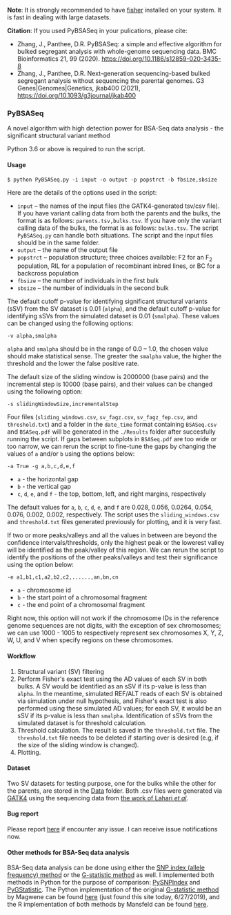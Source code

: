 **Note**: 
It is strongly recommended to have [fisher](https://github.com/brentp/fishers_exact_test) installed on your system. It is fast in dealing with large datasets.

**Citation**:
If you used PyBSASeq in your pulications, please cite:
- Zhang, J., Panthee, D.R. PyBSASeq: a simple and effective algorithm for bulked segregant analysis with whole-genome sequencing data. BMC Bioinformatics 21, 99 (2020). https://doi.org/10.1186/s12859-020-3435-8
- Zhang, J., Panthee, D.R. Next-generation sequencing-based bulked segregant analysis without sequencing the parental genomes. G3 Genes|Genomes|Genetics, jkab400 (2021), https://doi.org/10.1093/g3journal/jkab400


### PyBSASeq
A novel algorithm with high detection power for BSA-Seq data analysis - the significant structural variant method

Python 3.6 or above is required to run the script.

#### Usage

`$ python PyBSASeq.py -i input -o output -p popstrct -b fbsize,sbsize`

Here are the details of the options used in the script:
- `input` – the names of the input files (the GATK4-generated tsv/csv file). If you have variant calling data from both the parents and the bulks, the format is as follows: `parents.tsv,bulks.tsv`. If you have only the variant calling data of the bulks, the format is as follows: `bulks.tsv`. The script `PyBSASeq.py` can handle both situations. The script and the input files should be in the same folder.
- `output` – the name of the output file
- `popstrct` – population structure; three choices available: F2 for an F<sub>2</sub> population, RIL for a population of recombinant inbred lines, or BC for a backcross population
- `fbsize` – the number of individuals in the first bulk
- `sbsize` – the number of individuals in the second bulk

The default cutoff p-value for identifying significant structural variants (sSV) from the SV dataset is 0.01 (`alpha`), and the default cutoff p-value for identifying sSVs from the simulated dataset is 0.01 (`smalpha`). These values can be changed using the following options:

`-v alpha,smalpha`

`alpha` and `smalpha` should be in the range of 0.0 – 1.0, the chosen value should make statistical sense. The greater the `smalpha` value, the higher the threshold and the lower the false positive rate.

The default size of the sliding window is 2000000 (base pairs) and the incremental step is 10000 (base pairs), and their values can be changed using the following option:

`-s slidingWindowSize,incrementalStep`

Four files (`sliding_windows.csv`, `sv_fagz.csv`, `sv_fagz_fep.csv`, and `threshold.txt`) and a folder in the `date_time` format containing `BSASeq.csv` and `BSASeq.pdf` will be generated in the `./Results` folder after succesfully running the script. If gaps between subplots in `BSASeq.pdf` are too wide or too narrow, we can rerun the script to fine-tune the gaps by changing the values of `a` and/or `b` using the options below:

`-a True -g a,b,c,d,e,f`

- `a` - the horizontal gap
- `b` - the vertical gap
- `c`, `d`, `e`, and `f` - the top, bottom, left, and right margins, respectively

The default values for `a`, `b`, `c`, `d`, `e`, and `f` are 0.028, 0.056, 0.0264, 0.054, 0.076, 0.002, 0.002, respectively. The script uses the `sliding_windows.csv` and `threshold.txt` files generated previously for plotting, and it is very fast.

If two or more peaks/valleys and all the values in between are beyond the confidence intervals/thresholds, only the highest peak or the lowerest valley will be identified as the peak/valley of this region. We can rerun the script to identify the positions of the other peaks/valleys and test their significance using the option below:

`-e a1,b1,c1,a2,b2,c2,......,an,bn,cn`

- `a` - chromosome id
- `b` - the start point of a chromosomal fragment
- `c` - the end point of a chromosomal fragment

Right now, this option will not work if the chromosome IDs in the reference genome sequences are not digits, with the exception of sex chromosomes; we can use 1000 - 1005 to respectively represent sex chromosomes X, Y, Z, W, U, and V when specify regions on these chromosomes.

#### Workflow
1. Structural variant (SV) filtering
2. Perform Fisher's exact test using the AD values of each SV in both bulks. A SV would be identified as an sSV if its p-value is less than `alpha`. In the meantime, simulated REF/ALT reads of each SV is obtained via simulation under null hypothesis, and Fisher's exact test is also performed using these simulated AD values; for each SV, it would be an sSV if its p-value is less than `smalpha`. Identification of sSVs from the simulated dataset is for threshold calculation.
3. Threshold calculation. The result is saved in the `threshold.txt` file. The `threshold.txt` file needs to be deleted if starting over is desired (e.g, if the size of the sliding window is changed).
4. Plotting.

#### Dataset
Two SV datasets for testing purpose, one for the bulks while the other for the parents, are stored in the [Data](https://github.com/dblhlx/PyBSASeq/tree/master/Data) folder. Both .csv files were generated via [GATK4](https://software.broadinstitute.org/gatk/download/) using the sequencing data from [the work of Lahari _et al_](https://www.ebi.ac.uk/ena/browser/view/PRJEB27629).

#### Bug report

Please report [here](https://github.com/dblhlx/PyBSASeq/issues) if encounter any issue. I can receive issue notifications now.

#### Other methods for BSA-Seq data analysis
BSA-Seq data analysis can be done using either the [SNP index (allele frequency) method](https://onlinelibrary.wiley.com/doi/full/10.1111/tpj.12105) or the [G-statistic method](https://journals.plos.org/ploscompbiol/article?id=10.1371/journal.pcbi.1002255) as well. I implemented both methods in Python for the purpose of comparison: [PySNPIndex](https://github.com/dblhlx/PySNPIndex) and [PyGStatistic](https://github.com/dblhlx/PyGStatistic). The Python implementation of the original [G-statistic method](https://journals.plos.org/ploscompbiol/article?id=10.1371/journal.pcbi.1002255) by Magwene can be found [here](https://bitbucket.org/pmagwene/bsaseq/src/master/) (just found this site today, 6/27/2019), and the R implementation of both methods by Mansfeld can be found [here](https://github.com/bmansfeld/QTLseqr).
